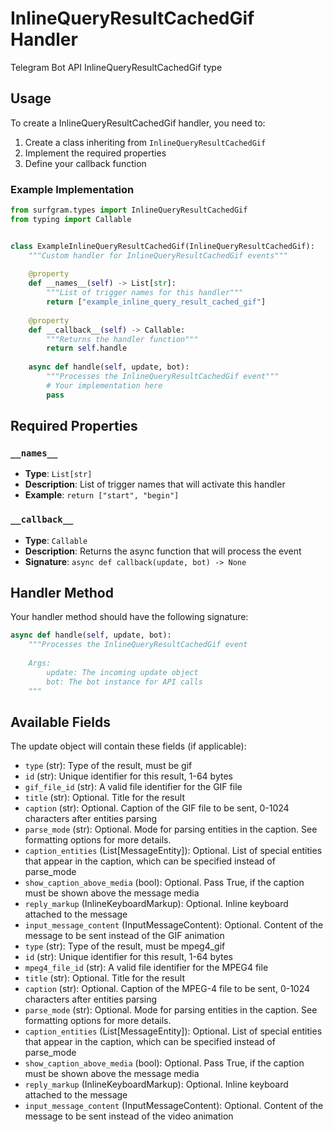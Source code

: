 # InlineQueryResultCachedGif Handler

Telegram Bot API InlineQueryResultCachedGif type

## Usage

To create a InlineQueryResultCachedGif handler, you need to:

1. Create a class inheriting from `InlineQueryResultCachedGif`
2. Implement the required properties
3. Define your callback function

### Example Implementation

```python
from surfgram.types import InlineQueryResultCachedGif
from typing import Callable


class ExampleInlineQueryResultCachedGif(InlineQueryResultCachedGif):
    """Custom handler for InlineQueryResultCachedGif events"""
    
    @property
    def __names__(self) -> List[str]:
        """List of trigger names for this handler"""
        return ["example_inline_query_result_cached_gif"]
    
    @property
    def __callback__(self) -> Callable:
        """Returns the handler function"""
        return self.handle
    
    async def handle(self, update, bot):
        """Processes the InlineQueryResultCachedGif event"""
        # Your implementation here
        pass
```

## Required Properties

### `__names__`
- **Type**: `List[str]`
- **Description**: List of trigger names that will activate this handler
- **Example**: `return ["start", "begin"]`

### `__callback__`
- **Type**: `Callable`
- **Description**: Returns the async function that will process the event
- **Signature**: `async def callback(update, bot) -> None`

## Handler Method

Your handler method should have the following signature:

```python
async def handle(self, update, bot):
    """Processes the InlineQueryResultCachedGif event
    
    Args:
        update: The incoming update object
        bot: The bot instance for API calls
    """
```

## Available Fields

The update object will contain these fields (if applicable):

- `type` (str): Type of the result, must be gif
- `id` (str): Unique identifier for this result, 1-64 bytes
- `gif_file_id` (str): A valid file identifier for the GIF file
- `title` (str): Optional. Title for the result
- `caption` (str): Optional. Caption of the GIF file to be sent, 0-1024 characters after entities parsing
- `parse_mode` (str): Optional. Mode for parsing entities in the caption. See formatting options for more details.
- `caption_entities` (List[MessageEntity]): Optional. List of special entities that appear in the caption, which can be specified instead of parse_mode
- `show_caption_above_media` (bool): Optional. Pass True, if the caption must be shown above the message media
- `reply_markup` (InlineKeyboardMarkup): Optional. Inline keyboard attached to the message
- `input_message_content` (InputMessageContent): Optional. Content of the message to be sent instead of the GIF animation
- `type` (str): Type of the result, must be mpeg4_gif
- `id` (str): Unique identifier for this result, 1-64 bytes
- `mpeg4_file_id` (str): A valid file identifier for the MPEG4 file
- `title` (str): Optional. Title for the result
- `caption` (str): Optional. Caption of the MPEG-4 file to be sent, 0-1024 characters after entities parsing
- `parse_mode` (str): Optional. Mode for parsing entities in the caption. See formatting options for more details.
- `caption_entities` (List[MessageEntity]): Optional. List of special entities that appear in the caption, which can be specified instead of parse_mode
- `show_caption_above_media` (bool): Optional. Pass True, if the caption must be shown above the message media
- `reply_markup` (InlineKeyboardMarkup): Optional. Inline keyboard attached to the message
- `input_message_content` (InputMessageContent): Optional. Content of the message to be sent instead of the video animation
